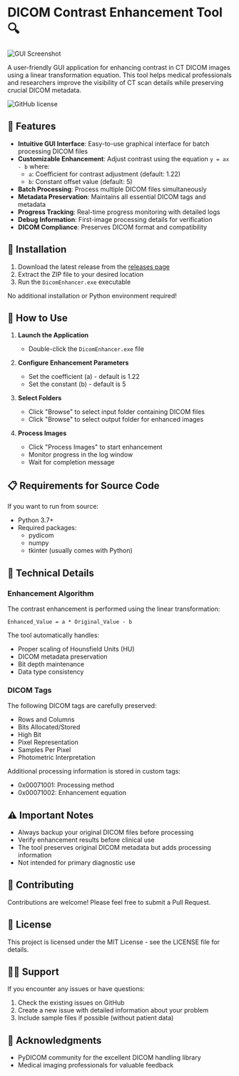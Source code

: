 # DICOM Contrast Enhancement Tool 🔍

![GUI Screenshot](./images/gui-screenshot.png)

A user-friendly GUI application for enhancing contrast in CT DICOM images using a linear transformation equation. This tool helps medical professionals and researchers improve the visibility of CT scan details while preserving crucial DICOM metadata.

![GitHub license](https://img.shields.io/badge/license-MIT-blue.svg)

## 🎯 Features

- **Intuitive GUI Interface**: Easy-to-use graphical interface for batch processing DICOM files
- **Customizable Enhancement**: Adjust contrast using the equation `y = ax - b` where:
  - `a`: Coefficient for contrast adjustment (default: 1.22)
  - `b`: Constant offset value (default: 5)
- **Batch Processing**: Process multiple DICOM files simultaneously
- **Metadata Preservation**: Maintains all essential DICOM tags and metadata
- **Progress Tracking**: Real-time progress monitoring with detailed logs
- **Debug Information**: First-image processing details for verification
- **DICOM Compliance**: Preserves DICOM format and compatibility

## 🚀 Installation

1. Download the latest release from the [releases page](link-to-releases)
2. Extract the ZIP file to your desired location
3. Run the `DicomEnhancer.exe` executable

No additional installation or Python environment required!

## 📖 How to Use

1. **Launch the Application**
   - Double-click the `DicomEnhancer.exe` file

2. **Configure Enhancement Parameters**
   - Set the coefficient (a) - default is 1.22
   - Set the constant (b) - default is 5

3. **Select Folders**
   - Click "Browse" to select input folder containing DICOM files
   - Click "Browse" to select output folder for enhanced images

4. **Process Images**
   - Click "Process Images" to start enhancement
   - Monitor progress in the log window
   - Wait for completion message

## 📋 Requirements for Source Code

If you want to run from source:

- Python 3.7+
- Required packages:
  - pydicom
  - numpy
  - tkinter (usually comes with Python)

## 🔬 Technical Details

### Enhancement Algorithm

The contrast enhancement is performed using the linear transformation:
```
Enhanced_Value = a * Original_Value - b
```

The tool automatically handles:
- Proper scaling of Hounsfield Units (HU)
- DICOM metadata preservation
- Bit depth maintenance
- Data type consistency

### DICOM Tags

The following DICOM tags are carefully preserved:
- Rows and Columns
- Bits Allocated/Stored
- High Bit
- Pixel Representation
- Samples Per Pixel
- Photometric Interpretation

Additional processing information is stored in custom tags:
- 0x00071001: Processing method
- 0x00071002: Enhancement equation

## ⚠️ Important Notes

- Always backup your original DICOM files before processing
- Verify enhancement results before clinical use
- The tool preserves original DICOM metadata but adds processing information
- Not intended for primary diagnostic use

## 🤝 Contributing

Contributions are welcome! Please feel free to submit a Pull Request.

## 📝 License

This project is licensed under the MIT License - see the LICENSE file for details.

## 🙋‍♂️ Support

If you encounter any issues or have questions:
1. Check the existing issues on GitHub
2. Create a new issue with detailed information about your problem
3. Include sample files if possible (without patient data)

## 🙌 Acknowledgments

- PyDICOM community for the excellent DICOM handling library
- Medical imaging professionals for valuable feedback